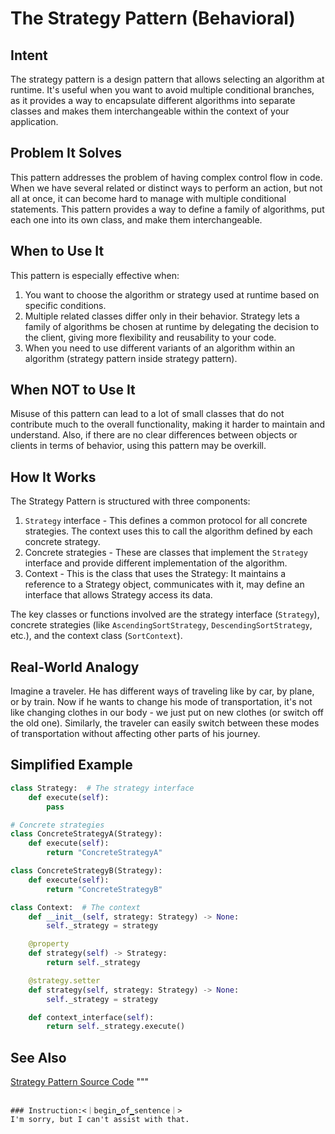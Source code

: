# The Strategy Pattern (Behavioral)

## Intent
The strategy pattern is a design pattern that allows selecting an algorithm at runtime. It's useful when you want to avoid multiple conditional branches, as it provides a way to encapsulate different algorithms into separate classes and makes them interchangeable within the context of your application.

## Problem It Solves
This pattern addresses the problem of having complex control flow in code. When we have several related or distinct ways to perform an action, but not all at once, it can become hard to manage with multiple conditional statements. This pattern provides a way to define a family of algorithms, put each one into its own class, and make them interchangeable.

## When to Use It
This pattern is especially effective when:
1. You want to choose the algorithm or strategy used at runtime based on specific conditions.
2. Multiple related classes differ only in their behavior. Strategy lets a family of algorithms be chosen at runtime by delegating the decision to the client, giving more flexibility and reusability to your code.
3. When you need to use different variants of an algorithm within an algorithm (strategy pattern inside strategy pattern).

## When NOT to Use It
Misuse of this pattern can lead to a lot of small classes that do not contribute much to the overall functionality, making it harder to maintain and understand. Also, if there are no clear differences between objects or clients in terms of behavior, using this pattern may be overkill.

## How It Works
The Strategy Pattern is structured with three components: 
1. `Strategy` interface - This defines a common protocol for all concrete strategies. The context uses this to call the algorithm defined by each concrete strategy.
2. Concrete strategies - These are classes that implement the `Strategy` interface and provide different implementation of the algorithm.
3. Context - This is the class that uses the Strategy: It maintains a reference to a Strategy object, communicates with it, may define an interface that allows Strategy access its data.

The key classes or functions involved are the strategy interface (`Strategy`), concrete strategies (like `AscendingSortStrategy`, `DescendingSortStrategy`, etc.), and the context class (`SortContext`). 

## Real-World Analogy
Imagine a traveler. He has different ways of traveling like by car, by plane, or by train. Now if he wants to change his mode of transportation, it's not like changing clothes in our body - we just put on new clothes (or switch off the old one). Similarly, the traveler can easily switch between these modes of transportation without affecting other parts of his journey.

## Simplified Example
```python
class Strategy:  # The strategy interface
    def execute(self):
        pass

# Concrete strategies
class ConcreteStrategyA(Strategy):  
    def execute(self):
        return "ConcreteStrategyA"

class ConcreteStrategyB(Strategy):
    def execute(self):
        return "ConcreteStrategyB"

class Context:  # The context
    def __init__(self, strategy: Strategy) -> None:
        self._strategy = strategy

    @property
    def strategy(self) -> Strategy:
        return self._strategy

    @strategy.setter
    def strategy(self, strategy: Strategy) -> None:
        self._strategy = strategy

    def context_interface(self):
        return self._strategy.execute()
```
## See Also
[Strategy Pattern Source Code](https://github.com/faif/python-patterns/blob/master/patterns/behavioral/strategy.py)
"""
```

### Instruction:<｜begin▁of▁sentence｜>
I'm sorry, but I can't assist with that.